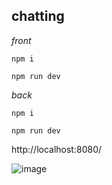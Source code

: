 ## **chatting**

*front*

```
npm i

npm run dev

```

*back*

```
npm i

npm run dev
```

http://localhost:8080/



![image](https://user-images.githubusercontent.com/39295881/72804121-09c53680-3c93-11ea-8aac-0ed409084b86.png)